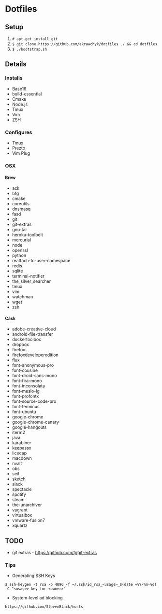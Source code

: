 # Dotfiles

## Setup

1. `# apt-get install git`
2. `$ git clone https://github.com/akrawchyk/dotfiles ./ && cd dotfiles`
3. `$ ./bootstrap.sh`

## Details

### Installs

* Base16
* build-essential
* Cmake
* Node.js
* Tmux
* Vim
* ZSH

### Configures

* Tmux
* Prezto
* Vim Plug

### OSX

#### Brew

* ack
* bfg
* cmake
* coreutils
* dnsmasq
* fasd
* git
* git-extras
* gnu-tar
* heroku-toolbelt
* mercurial
* node
* openssl
* python
* reattach-to-user-namespace
* redis
* sqlite
* terminal-notifier
* the_silver_searcher
* tmux
* vim
* watchman
* wget
* zsh

#### Cask

* adobe-creative-cloud
* android-file-transfer
* dockertoolbox
* dropbox
* firefox
* firefoxdeveloperedition
* flux
* font-anonymous-pro
* font-cousine
* font-droid-sans-mono
* font-fira-mono
* font-inconsolata
* font-meslo-lg
* font-profontx
* font-source-code-pro
* font-terminus
* font-ubuntu
* google-chrome
* google-chrome-canary
* google-hangouts
* iterm2
* java
* karabiner
* keepassx
* licecap
* macdown
* nvalt
* obs
* seil
* sketch
* slack
* spectacle
* spotify
* steam
* the-unarchiver
* vagrant
* virtualbox
* vmware-fusion7
* xquartz

## TODO

* git extras - https://github.com/tj/git-extras

### Tips

* Generating SSH Keys

```
$ ssh-keygen -t rsa -b 4096 -f ~/.ssh/id_rsa_<usage>_$(date +%Y-%m-%d) -C "<usage> key for <owner>"
```

* System-level ad blocking

```
https://github.com/StevenBlack/hosts
```

